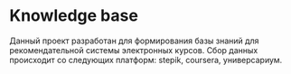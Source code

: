 # Knowledge base
Данный проект разработан для формирования базы знаний для рекомендательной системы электронных курсов.
Сбор данных происходит со следующих платформ: stepik, coursera, универсариум.
